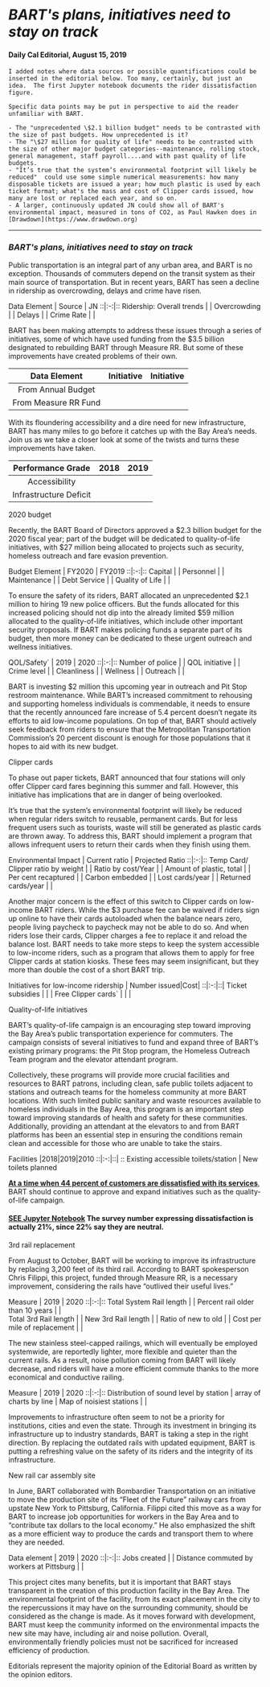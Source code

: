 # _**BART's plans, initiatives need to stay on track**_
#### Daily Cal Editorial, August 15, 2019

```
I added notes where data sources or possible quantifications could be inserted in the editorial below. Too many, certainly, but just an idea.  The first Jupyter notebook documents the rider dissatisfaction figure.

Specific data points may be put in perspective to aid the reader unfamiliar with BART.

- The "unprecedented \$2.1 billion budget" needs to be contrasted with the size of past budgets. How unprecedented is it?
- The "\$27 million for quality of life" needs to be contrasted with the size of other major budget categories--maintenance, rolling stock, general management, staff payroll....and with past quality of life budgets.
- "It’s true that the system’s environmental footprint will likely be reduced"  could use some simple numerical measurements: how many disposable tickets are issued a year; how much plastic is used by each ticket format; what's the mass and cost of Clipper cards issued, how many are lost or replaced each year, and so on.
- A larger, continuously updated JN could show all of BART's environmental impact, measured in tons of CO2, as Paul Hawken does in [Drawdown](https://www.drawdown.org)

```
---
### _**BART's plans, initiatives need to stay on track**_


Public transportation is an integral part of any urban area, and BART is no exception. Thousands of commuters depend on the transit system as their main source of transportation. But in recent years, BART has seen a decline in ridership as overcrowding, delays and crime have risen.

Data Element  |  Source |  JN
::|:-:|::
Ridership: Overall trends |   |
Overcrowding  |   |
Delays  |   |
Crime Rate  |   |

BART has been making attempts to address these issues through a series of initiatives, some of which have used funding from the \$3.5 billion designated to rebuilding BART through Measure RR. But some of these improvements have created problems of their own.


| Data Element |  Initiative | Initiative|
:---: | :---: | :---:
From Annual  Budget  |   |
From Measure RR Fund  |   |


With its floundering accessibility and a dire need for new infrastructure, BART has many miles to go before it catches up with the Bay Area’s needs. Join us as we take a closer look at some of the twists and turns these improvements have taken.

Performance Grade | 2018 |2019
:---: | :---: | :---:|
Accessibility|   |   |   |
Infrastructure Deficit   |   |   |   |

2020 budget

Recently, the BART Board of Directors approved a \$2.3 billion budget for the 2020 fiscal year; part of the budget will be dedicated to quality-of-life initiatives, with \$27 million being allocated to projects such as security, homeless outreach and fare evasion prevention.

Budget Element  | FY2020  |  FY2019
::|:-:|::
Capital  |   |
Personnel  |   |
Maintenance  |   |
Debt Service  |   |
Quality of Life   |   |

To ensure the safety of its riders, BART allocated an unprecedented $2.1 million to hiring 19 new police officers. But the funds allocated for this increased policing should not dip into the already limited \$59 million allocated to the quality-of-life initiatives, which include other important security proposals. If BART makes policing funds a separate part of its budget, then more money can be dedicated to these urgent outreach and wellness initiatives.

QOL/Safety`  |  2019 |  2020
::|:-:|::
Number of police  |   |
QOL initiative  |   |
Crime level  |   |
Cleanliness  |   |
Wellness  |   |
Outreach  |   |

BART is investing \$2 million this upcoming year in outreach and Pit Stop restroom maintenance. While BART’s increased commitment to rehousing and supporting homeless individuals is commendable, it needs to ensure that the recently announced fare increase of 5.4 percent doesn’t negate its efforts to aid low-income populations. On top of that, BART should actively seek feedback from riders to ensure that the Metropolitan Transportation Commission’s 20 percent discount is enough for those populations that it hopes to aid with its new budget.

Clipper cards

To phase out paper tickets, BART announced that four stations will only offer Clipper card fares beginning this summer and fall. However, this initiative has implications that are in danger of being overlooked.

It’s true that the system’s environmental footprint will likely be reduced when regular riders switch to reusable, permanent cards. But for less frequent users such as tourists, waste will still be generated as plastic cards are thrown away. To address this, BART should implement a program that allows infrequent users to return their cards when they finish using them.

Environmental Impact  | Current ratio  |  Projected Ratio
::|:-:|::
Temp Card/ Clipper ratio by weight  |   |
Ratio by cost/Year  |   |
Amount of plastic, total  |   |
Per cent recaptured  |   |
Carbon embedded  |   |
Lost cards/year  |   |
Returned cards/year   |   |

Another major concern is the effect of this switch to Clipper cards on low-income BART riders. While the \$3 purchase fee can be waived if riders sign up online to have their cards autoloaded when the balance nears zero, people living paycheck to paycheck may not be able to do so. And when riders lose their cards, Clipper charges a fee to replace it and reload the balance lost. BART needs to take more steps to keep the system accessible to low-income riders, such as a program that allows them to apply for free Clipper cards at station kiosks. These fees may seem insignificant, but they more than double the cost of a short BART trip.


Initiatives for low-income ridership | Number issued|Cost|
::|:-:|::|
Ticket subsidies  |   |  |
Free Clipper cards`   |   |   |


Quality-of-life initiatives

BART’s quality-of-life campaign is an encouraging step toward improving the Bay Area’s public transportation experience for commuters. The campaign consists of several initiatives to fund and expand three of BART’s existing primary programs: the Pit Stop program, the Homeless Outreach Team program and the elevator attendant program.

Collectively, these programs will provide more crucial facilities and resources to BART patrons, including clean, safe public toilets adjacent to stations and outreach teams for the homeless community at more BART locations. With such limited public sanitary and waste resources available to homeless individuals in the Bay Area, this program is an important step toward improving standards of health and safety for these communities. Additionally, providing an attendant at the elevators to and from BART platforms has been an essential step in ensuring the conditions remain clean and accessible for those who are unable to take the stairs.

Facilities |2018|2019|2010
::|:-:|::| ::
Existing accessible toilets/station |
New toilets planned


[**At a time when 44 percent of customers are dissatisfied with its services**](https://data.bart.gov/dataset/experience/resource/9f663eb5-ad83-4123-832c-1e778995d8f5), BART should continue to approve and expand initiatives such as the quality-of-life campaign.

#### [SEE Jupyter Notebook](../../notebooks/bartpop.html)  The survey number expressing dissatisfaction is actually 21%, since 22% say they are neutral.

3rd rail replacement

From August to October, BART will be working to improve its infrastructure by replacing 3,200 feet of its third rail. According to BART spokesperson Chris Filippi, this project, funded through Measure RR, is a necessary improvement, considering the rails have “outlived their useful lives.”

Measure  | 2019  |  2020
::|:-:|::
Total System Rail length  |   |
Percent rail older than 10 years  |   |  
Total 3rd Rail length  |   |
New 3rd Rail length  |   |
Ratio of new to old |   |
Cost per mile of replacement   |   |

The new stainless steel-capped railings, which will eventually be employed systemwide, are reportedly lighter, more flexible and quieter than the current rails. As a result, noise pollution coming from BART will likely decrease, and riders will have a more efficient commute thanks to the more economical and conductive railing.

Measure  |  2019 |  2020
::|:-:|::
Distribution of sound level by station  | array of charts by line  |
Map of noisiest stations  |   |

Improvements to infrastructure often seem to not be a priority for institutions, cities and even the state. Through its investment in bringing its infrastructure up to industry standards, BART is taking a step in the right direction. By replacing the outdated rails with updated equipment, BART is putting a refreshing value on the safety of its riders and the integrity of its infrastructure.

New rail car assembly site

In June, BART collaborated with Bombardier Transportation on an initiative to move the production site of its “Fleet of the Future” railway cars from upstate New York to Pittsburg, California. Filippi cited this move as a way for BART to increase job opportunities for workers in the Bay Area and to “contribute tax dollars to the local economy.” He also emphasized the shift as a more efficient way to produce the cards and transport them to where they are needed.

Data element  | 2019  |  2020
::|:-:|::
Jobs created  |   |
Distance commuted by workers at Pittsburg  |   |

This project cites many benefits, but it is important that BART stays transparent in the creation of this production facility in the Bay Area. The environmental footprint of the facility, from its exact placement in the city to the repercussions it may have on the surrounding community, should be considered as the change is made. As it moves forward with development, BART must keep the community informed on the environmental impacts the new site may have, including air and noise pollution. Overall, environmentally friendly policies must not be sacrificed for increased efficiency of production.

Editorials represent the majority opinion of the Editorial Board as written by the opinion editors.
